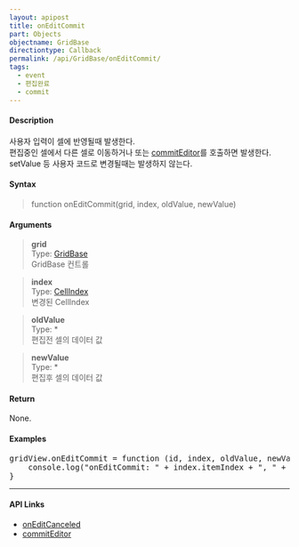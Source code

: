 ```yaml
---
layout: apipost
title: onEditCommit
part: Objects
objectname: GridBase
directiontype: Callback
permalink: /api/GridBase/onEditCommit/
tags:
  - event
  - 편집완료
  - commit
---
```



#### Description

 사용자 입력이 셀에 반영될때 발생한다.  
 편집중인 셀에서 다른 셀로 이동하거나 또는 [commitEditor](/api/GridBase/commitEditor)를 호출하면 발생한다.  
 setValue 등 사용자 코드로 변경될때는 발생하지 않는다.  

#### Syntax

> function onEditCommit(grid, index, oldValue, newValue)   

#### Arguments

> **grid**  
> Type: [GridBase](/api/GridBase/)  
> GridBase 컨트롤  

> **index**  
> Type:  [CellIndex](/api/types/CellIndex/)  
> 변경된 CellIndex  

> **oldValue**  
> Type: *  
> 편집전 셀의 데이터 값  

> **newValue**  
> Type: *  
> 편집후 셀의 데이터 값  

#### Return

None.

#### Examples 

<pre class="prettyprint">
gridView.onEditCommit = function (id, index, oldValue, newValue) {
    console.log("onEditCommit: " + index.itemIndex + ", " + index.column + ", " + oldValue + " => " + newValue);   
}
</pre>

---

#### API Links

* [onEditCanceled](/api/GridBase/onEditCanceled)
* [commitEditor](/api/GridBase/commitEditor)